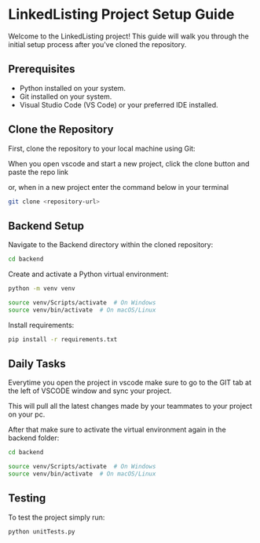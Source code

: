 # LinkedListing Project Setup Guide

Welcome to the LinkedListing project! This guide will walk you through the initial setup process after you've cloned the repository.

## Prerequisites

- Python installed on your system.
- Git installed on your system.
- Visual Studio Code (VS Code) or your preferred IDE installed.


## Clone the Repository

First, clone the repository to your local machine using Git:

When you open vscode and start a new project, click the clone button and paste the repo link

or, when in a new project enter the command below in your terminal

```bash
git clone <repository-url>
```

## Backend Setup

Navigate to the Backend directory within the cloned repository:

```bash
cd backend
```

Create and activate a Python virtual environment:
```bash
python -m venv venv

source venv/Scripts/activate  # On Windows
source venv/bin/activate  # On macOS/Linux
```
Install requirements:
```bash
pip install -r requirements.txt
```


## Daily Tasks

Everytime you open the project in vscode make sure to go to the GIT tab at the left of VSCODE window and sync your project.

This will pull all the latest changes made by your teammates to your project on your pc.

After that make sure to activate the virtual environment again in the backend folder:

```bash
cd backend

source venv/Scripts/activate  # On Windows
source venv/bin/activate  # On macOS/Linux
```
## Testing

To test the project simply run:

```bash
python unitTests.py
```











